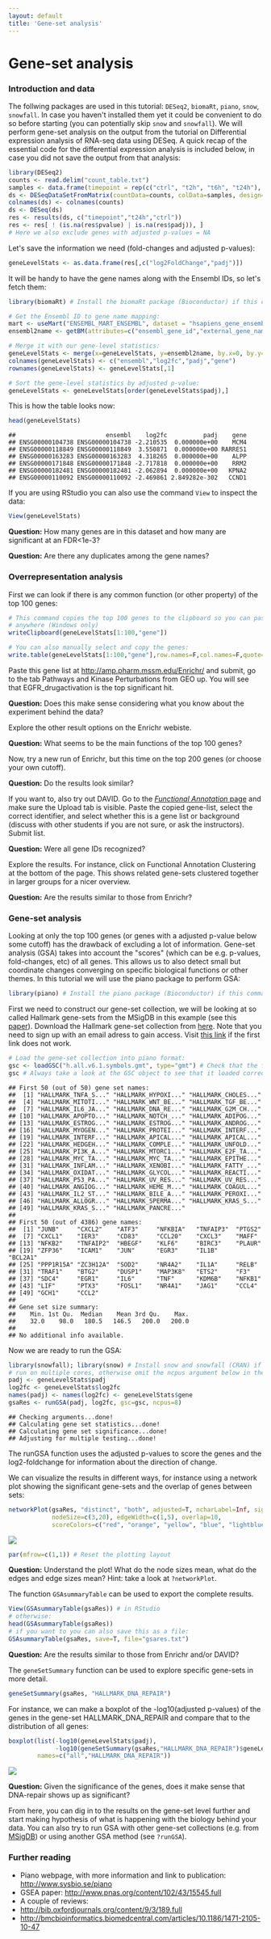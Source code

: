 ```yaml
---		
layout: default		
title: 'Gene-set analysis'		
---		
```


# Gene-set analysis

### Introduction and data

The follwing packages are used in this tutorial: `DESeq2`, `biomaRt`, `piano`, `snow`, `snowfall`. In case you haven't installed them yet it could be convenient to do so before starting (you can potentially skip `snow` and `snowfall`). We will perform gene-set analysis on the output from the tutorial on Differential expression analysis of RNA-seq data using DESeq. A quick recap of the essential code for the differential expression analysis is included below, in case you did not save the output from that analysis:

``` r
library(DESeq2)
counts <- read.delim("count_table.txt")
samples <- data.frame(timepoint = rep(c("ctrl", "t2h", "t6h", "t24h"), each=3))
ds <- DESeqDataSetFromMatrix(countData=counts, colData=samples, design=~timepoint)
colnames(ds) <- colnames(counts)
ds <- DESeq(ds)
res <- results(ds, c("timepoint","t24h","ctrl"))
res <- res[ ! (is.na(res$pvalue) | is.na(res$padj)), ]
# Here we also exclude genes with adjusted p-values = NA
```

Let's save the information we need (fold-changes and adjusted p-values):

``` r
geneLevelStats <- as.data.frame(res[,c("log2FoldChange","padj")])
```

It will be handy to have the gene names along with the Ensembl IDs, so let's fetch them:

``` r
library(biomaRt) # Install the biomaRt package (Bioconductor) if this command does not work

# Get the Ensembl ID to gene name mapping:
mart <- useMart("ENSEMBL_MART_ENSEMBL", dataset = "hsapiens_gene_ensembl", host="www.ensembl.org")
ensembl2name <- getBM(attributes=c("ensembl_gene_id","external_gene_name"),mart=mart)

# Merge it with our gene-level statistics:
geneLevelStats <- merge(x=geneLevelStats, y=ensembl2name, by.x=0, by.y=1, all.x=TRUE)
colnames(geneLevelStats) <- c("ensembl","log2fc","padj","gene")
rownames(geneLevelStats) <- geneLevelStats[,1]

# Sort the gene-level statistics by adjusted p-value:
geneLevelStats <- geneLevelStats[order(geneLevelStats$padj),]
```

This is how the table looks now:

``` r
head(geneLevelStats)
```

    ##                         ensembl    log2fc          padj    gene
    ## ENSG00000104738 ENSG00000104738 -2.210535  0.000000e+00    MCM4
    ## ENSG00000118849 ENSG00000118849  3.550871  0.000000e+00 RARRES1
    ## ENSG00000163283 ENSG00000163283  4.318265  0.000000e+00    ALPP
    ## ENSG00000171848 ENSG00000171848 -2.717818  0.000000e+00    RRM2
    ## ENSG00000182481 ENSG00000182481 -2.062894  0.000000e+00   KPNA2
    ## ENSG00000110092 ENSG00000110092 -2.469861 2.849282e-302   CCND1

If you are using RStudio you can also use the command `View` to inspect the data:

``` r
View(geneLevelStats)
```

**Question:** How many genes are in this dataset and how many are significant at an FDR&lt;1e-3?

**Question:** Are there any duplicates among the gene names?

### Overrepresentation analysis

First we can look if there is any common function (or other property) of the top 100 genes:

``` r
# This command copies the top 100 genes to the clipboard so you can paste it 
# anywhere (Windows only)
writeClipboard(geneLevelStats[1:100,"gene"])

# You can also manually select and copy the genes:
write.table(geneLevelStats[1:100,"gene"],row.names=F,col.names=F,quote=F)
```

Paste this gene list at <http://amp.pharm.mssm.edu/Enrichr/> and submit, go to the tab Pathways and Kinase Perturbations from GEO up. You will see that EGFR\_drugactivation is the top significant hit.

**Question:** Does this make sense considering what you know about the experiment behind the data?

Explore the other result options on the Enrichr webiste.

**Question:** What seems to be the main functions of the top 100 genes?

Now, try a new run of Enrichr, but this time on the top 200 genes (or choose your own cutoff).

**Question:** Do the results look similar?

If you want to, also try out DAVID. Go to the [*Functional Annotation* page](https://david.ncifcrf.gov/summary.jsp) and make sure the Upload tab is visible. Paste the copied gene-list, select the correct identifier, and select whether this is a gene list or background (discuss with other students if you are not sure, or ask the instructors). Submit list.

**Question:** Were all gene IDs recognized?

Explore the results. For instance, click on Functional Annotation Clustering at the bottom of the page. This shows related gene-sets clustered together in larger groups for a nicer overview.

**Question:** Are the results similar to those from Enrichr?

### Gene-set analysis

Looking at only the top 100 genes (or genes with a adjusted p-value below some cutoff) has the drawback of excluding a lot of information. Gene-set analysis (GSA) takes into account the "scores" (which can be e.g. p-values, fold-changes, etc) of all genes. This allows us to also detect small but coordinate changes converging on specific biological functions or other themes. In this tutorial we will use the piano package to perform GSA:

``` r
library(piano) # Install the piano package (Bioconductor) if this command does not work
```

First we need to construct our gene-set collection, we will be looking at so called Hallmark gene-sets from the MSigDB in this example (see this [paper](http://www.cell.com/cell-systems/abstract/S2405-4712(15)00218-5)). Download the Hallmark gene-set collection from [here](http://software.broadinstitute.org/gsea/msigdb/download_file.jsp?filePath=/resources/msigdb/5.1/h.all.v5.1.symbols.gmt). Note that you need to sign up with an email adress to gain access. Visit [this link](http://software.broadinstitute.org/gsea/msigdb/collections.jsp#H) if the first link does not work.

``` r
# Load the gene-set collection into piano format:
gsc <- loadGSC("h.all.v6.1.symbols.gmt", type="gmt") # Check that the filename matches the file that you downloaded
gsc # Always take a look at the GSC object to see that it loaded correctly
```

    ## First 50 (out of 50) gene set names:
    ##  [1] "HALLMARK_TNFA_S..." "HALLMARK_HYPOXI..." "HALLMARK_CHOLES..."
    ##  [4] "HALLMARK_MITOTI..." "HALLMARK_WNT_BE..." "HALLMARK_TGF_BE..."
    ##  [7] "HALLMARK_IL6_JA..." "HALLMARK_DNA_RE..." "HALLMARK_G2M_CH..."
    ## [10] "HALLMARK_APOPTO..." "HALLMARK_NOTCH_..." "HALLMARK_ADIPOG..."
    ## [13] "HALLMARK_ESTROG..." "HALLMARK_ESTROG..." "HALLMARK_ANDROG..."
    ## [16] "HALLMARK_MYOGEN..." "HALLMARK_PROTEI..." "HALLMARK_INTERF..."
    ## [19] "HALLMARK_INTERF..." "HALLMARK_APICAL..." "HALLMARK_APICAL..."
    ## [22] "HALLMARK_HEDGEH..." "HALLMARK_COMPLE..." "HALLMARK_UNFOLD..."
    ## [25] "HALLMARK_PI3K_A..." "HALLMARK_MTORC1..." "HALLMARK_E2F_TA..."
    ## [28] "HALLMARK_MYC_TA..." "HALLMARK_MYC_TA..." "HALLMARK_EPITHE..."
    ## [31] "HALLMARK_INFLAM..." "HALLMARK_XENOBI..." "HALLMARK_FATTY_..."
    ## [34] "HALLMARK_OXIDAT..." "HALLMARK_GLYCOL..." "HALLMARK_REACTI..."
    ## [37] "HALLMARK_P53_PA..." "HALLMARK_UV_RES..." "HALLMARK_UV_RES..."
    ## [40] "HALLMARK_ANGIOG..." "HALLMARK_HEME_M..." "HALLMARK_COAGUL..."
    ## [43] "HALLMARK_IL2_ST..." "HALLMARK_BILE_A..." "HALLMARK_PEROXI..."
    ## [46] "HALLMARK_ALLOGR..." "HALLMARK_SPERMA..." "HALLMARK_KRAS_S..."
    ## [49] "HALLMARK_KRAS_S..." "HALLMARK_PANCRE..."
    ##
    ## First 50 (out of 4386) gene names:
    ##  [1] "JUNB"     "CXCL2"    "ATF3"     "NFKBIA"   "TNFAIP3"  "PTGS2"   
    ##  [7] "CXCL1"    "IER3"     "CD83"     "CCL20"    "CXCL3"    "MAFF"    
    ## [13] "NFKB2"    "TNFAIP2"  "HBEGF"    "KLF6"     "BIRC3"    "PLAUR"   
    ## [19] "ZFP36"    "ICAM1"    "JUN"      "EGR3"     "IL1B"     "BCL2A1"  
    ## [25] "PPP1R15A" "ZC3H12A"  "SOD2"     "NR4A2"    "IL1A"     "RELB"    
    ## [31] "TRAF1"    "BTG2"     "DUSP1"    "MAP3K8"   "ETS2"     "F3"      
    ## [37] "SDC4"     "EGR1"     "IL6"      "TNF"      "KDM6B"    "NFKB1"   
    ## [43] "LIF"      "PTX3"     "FOSL1"    "NR4A1"    "JAG1"     "CCL4"    
    ## [49] "GCH1"     "CCL2"    
    ##
    ## Gene set size summary:
    ##    Min. 1st Qu.  Median    Mean 3rd Qu.    Max.
    ##    32.0    98.0   180.5   146.5   200.0   200.0
    ##
    ## No additional info available.

Now we are ready to run the GSA:

``` r
library(snowfall); library(snow) # Install snow and snowfall (CRAN) if you want to
# run on multiple cores, otherwise omit the ncpus argument below in the call to runGSA
padj <- geneLevelStats$padj
log2fc <- geneLevelStats$log2fc
names(padj) <- names(log2fc) <- geneLevelStats$gene
gsaRes <- runGSA(padj, log2fc, gsc=gsc, ncpus=8)
```

    ## Checking arguments...done!
    ## Calculating gene set statistics...done!
    ## Calculating gene set significance...done!
    ## Adjusting for multiple testing...done!

The runGSA function uses the adjusted p-values to score the genes and the log2-foldchange for information about the direction of change.

We can visualize the results in different ways, for instance using a network plot showing the significant gene-sets and the overlap of genes between sets:

``` r
networkPlot(gsaRes, "distinct", "both", adjusted=T, ncharLabel=Inf, significance=0.01,
            nodeSize=c(3,20), edgeWidth=c(1,5), overlap=10,
            scoreColors=c("red", "orange", "yellow", "blue", "lightblue", "lightgreen"))
```

![](images/networkplot-1.png)

``` r
par(mfrow=c(1,1)) # Reset the plotting layout
```

**Question:** Understand the plot! What do the node sizes mean, what do the edges and edge sizes mean? Hint: take a look at `?networkPlot`.

The function `GSAsummaryTable` can be used to export the complete results.

``` r
View(GSAsummaryTable(gsaRes)) # in RStudio
# otherwise:
head(GSAsummaryTable(gsaRes))
# if you want to you can also save this as a file:
GSAsummaryTable(gsaRes, save=T, file="gsares.txt")
```

**Question:** Are the results similar to those from Enrichr and/or DAVID?

The `geneSetSummary` function can be used to explore specific gene-sets in more detail.

``` r
geneSetSummary(gsaRes, "HALLMARK_DNA_REPAIR")
```

For instance, we can make a boxplot of the -log10(adjusted p-values) of the genes in the gene-set HALLMARK\_DNA\_REPAIR and compare that to the distribution of all genes:

``` r
boxplot(list(-log10(geneLevelStats$padj),
             -log10(geneSetSummary(gsaRes,"HALLMARK_DNA_REPAIR")$geneLevelStats)),
        names=c("all","HALLMARK_DNA_REPAIR"))
```

![](images/boxplot-1.png)

**Question:** Given the significance of the genes, does it make sense that DNA-repair shows up as significant?

From here, you can dig in to the results on the gene-set level further and start making hypothesis of what is happening with the biology behind your data. You can also try to run GSA with other gene-set collections (e.g. from [MSigDB](http://software.broadinstitute.org/gsea/msigdb/)) or using another GSA method (see `?runGSA`).

### Further reading

-   Piano webpage, with more information and link to publication: <http://www.sysbio.se/piano>
-   GSEA paper: <http://www.pnas.org/content/102/43/15545.full>
-   A couple of reviews:
-   <http://bib.oxfordjournals.org/content/9/3/189.full>
-   <http://bmcbioinformatics.biomedcentral.com/articles/10.1186/1471-2105-10-47>

